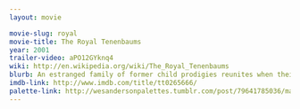 ```yaml
---
layout: movie

movie-slug: royal
movie-title: The Royal Tenenbaums
year: 2001
trailer-video: aPO12GYknq4
wiki: http://en.wikipedia.org/wiki/The_Royal_Tenenbaums
blurb: An estranged family of former child prodigies reunites when their father announces he is terminally ill.
imdb-link: http://www.imdb.com/title/tt0265666/
palette-link: http://wesandersonpalettes.tumblr.com/post/79641785036/margot-takes-a-break
---
```

